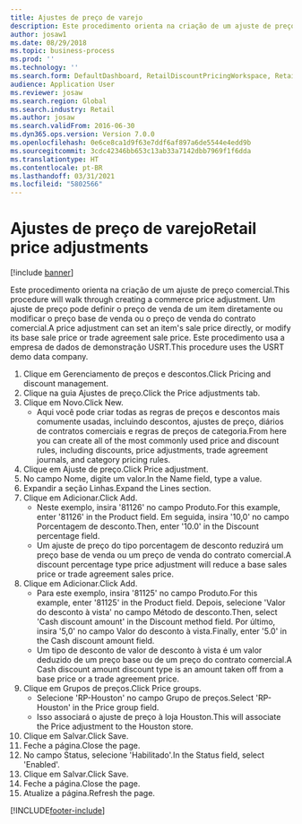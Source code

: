 ```yaml
---
title: Ajustes de preço de varejo
description: Este procedimento orienta na criação de um ajuste de preço comercial.
author: josaw1
ms.date: 08/29/2018
ms.topic: business-process
ms.prod: ''
ms.technology: ''
ms.search.form: DefaultDashboard, RetailDiscountPricingWorkspace, RetailPeriodicDiscount, RetailDiscountPriceGroup
audience: Application User
ms.reviewer: josaw
ms.search.region: Global
ms.search.industry: Retail
ms.author: josaw
ms.search.validFrom: 2016-06-30
ms.dyn365.ops.version: Version 7.0.0
ms.openlocfilehash: 0e6ce8ca1d9f63e7ddf6af897a6de5544e4edd9b
ms.sourcegitcommit: 3cdc42346bb653c13ab33a7142dbb7969f1f6dda
ms.translationtype: HT
ms.contentlocale: pt-BR
ms.lasthandoff: 03/31/2021
ms.locfileid: "5802566"
---
```

# <a name="retail-price-adjustments"></a><span data-ttu-id="5f726-103">Ajustes de preço de varejo</span><span class="sxs-lookup"><span data-stu-id="5f726-103">Retail price adjustments</span></span>

[!include [banner](../includes/banner.md)]

<span data-ttu-id="5f726-104">Este procedimento orienta na criação de um ajuste de preço comercial.</span><span class="sxs-lookup"><span data-stu-id="5f726-104">This procedure will walk through creating a commerce price adjustment.</span></span> <span data-ttu-id="5f726-105">Um ajuste de preço pode definir o preço de venda de um item diretamente ou modificar o preço base de venda ou o preço de venda do contrato comercial.</span><span class="sxs-lookup"><span data-stu-id="5f726-105">A price adjustment can set an item's sale price directly, or modify its base sale price or trade agreement sale price.</span></span> <span data-ttu-id="5f726-106">Este procedimento usa a empresa de dados de demonstração USRT.</span><span class="sxs-lookup"><span data-stu-id="5f726-106">This procedure uses the USRT demo data company.</span></span>

1. <span data-ttu-id="5f726-107">Clique em Gerenciamento de preços e descontos.</span><span class="sxs-lookup"><span data-stu-id="5f726-107">Click Pricing and discount management.</span></span>
2. <span data-ttu-id="5f726-108">Clique na guia Ajustes de preço.</span><span class="sxs-lookup"><span data-stu-id="5f726-108">Click the Price adjustments tab.</span></span>
3. <span data-ttu-id="5f726-109">Clique em Novo.</span><span class="sxs-lookup"><span data-stu-id="5f726-109">Click New.</span></span>
    * <span data-ttu-id="5f726-110">Aqui você pode criar todas as regras de preços e descontos mais comumente usadas, incluindo descontos, ajustes de preço, diários de contratos comerciais e regras de preços de categoria.</span><span class="sxs-lookup"><span data-stu-id="5f726-110">From here you can create all of the most commonly used price and discount rules, including discounts, price adjustments, trade agreement journals, and category pricing rules.</span></span>  
4. <span data-ttu-id="5f726-111">Clique em Ajuste de preço.</span><span class="sxs-lookup"><span data-stu-id="5f726-111">Click Price adjustment.</span></span>
5. <span data-ttu-id="5f726-112">No campo Nome, digite um valor.</span><span class="sxs-lookup"><span data-stu-id="5f726-112">In the Name field, type a value.</span></span>
6. <span data-ttu-id="5f726-113">Expandir a seção Linhas.</span><span class="sxs-lookup"><span data-stu-id="5f726-113">Expand the Lines section.</span></span>
7. <span data-ttu-id="5f726-114">Clique em Adicionar.</span><span class="sxs-lookup"><span data-stu-id="5f726-114">Click Add.</span></span>
    * <span data-ttu-id="5f726-115">Neste exemplo, insira '81126' no campo Produto.</span><span class="sxs-lookup"><span data-stu-id="5f726-115">For this example, enter '81126' in the Product field.</span></span> <span data-ttu-id="5f726-116">Em seguida, insira '10,0' no campo Porcentagem de desconto.</span><span class="sxs-lookup"><span data-stu-id="5f726-116">Then, enter '10.0' in the Discount percentage field.</span></span>  
    * <span data-ttu-id="5f726-117">Um ajuste de preço do tipo porcentagem de desconto reduzirá um preço base de venda ou um preço de venda do contrato comercial.</span><span class="sxs-lookup"><span data-stu-id="5f726-117">A discount percentage type price adjustment will reduce a base sales price or trade agreement sales price.</span></span>  
8. <span data-ttu-id="5f726-118">Clique em Adicionar.</span><span class="sxs-lookup"><span data-stu-id="5f726-118">Click Add.</span></span>
    * <span data-ttu-id="5f726-119">Para este exemplo, insira '81125' no campo Produto.</span><span class="sxs-lookup"><span data-stu-id="5f726-119">For this example, enter '81125' in the Product field.</span></span> <span data-ttu-id="5f726-120">Depois, selecione 'Valor do desconto à vista' no campo Método de desconto.</span><span class="sxs-lookup"><span data-stu-id="5f726-120">Then, select 'Cash discount amount' in the Discount method field.</span></span>    <span data-ttu-id="5f726-121">Por último, insira '5,0' no campo Valor do desconto à vista.</span><span class="sxs-lookup"><span data-stu-id="5f726-121">Finally, enter '5.0' in the Cash discount amount field.</span></span>  
    * <span data-ttu-id="5f726-122">Um tipo de desconto de valor de desconto à vista é um valor deduzido de um preço base ou de um preço do contrato comercial.</span><span class="sxs-lookup"><span data-stu-id="5f726-122">A Cash discount amount discount type is an amount taken off from a base price or a trade agreement price.</span></span>  
9. <span data-ttu-id="5f726-123">Clique em Grupos de preços.</span><span class="sxs-lookup"><span data-stu-id="5f726-123">Click Price groups.</span></span>
    * <span data-ttu-id="5f726-124">Selecione 'RP-Houston' no campo Grupo de preços.</span><span class="sxs-lookup"><span data-stu-id="5f726-124">Select 'RP-Houston' in the Price group field.</span></span>  
    * <span data-ttu-id="5f726-125">Isso associará o ajuste de preço à loja Houston.</span><span class="sxs-lookup"><span data-stu-id="5f726-125">This will associate the Price adjustment to the Houston store.</span></span>  
10. <span data-ttu-id="5f726-126">Clique em Salvar.</span><span class="sxs-lookup"><span data-stu-id="5f726-126">Click Save.</span></span>
11. <span data-ttu-id="5f726-127">Feche a página.</span><span class="sxs-lookup"><span data-stu-id="5f726-127">Close the page.</span></span>
12. <span data-ttu-id="5f726-128">No campo Status, selecione 'Habilitado'.</span><span class="sxs-lookup"><span data-stu-id="5f726-128">In the Status field, select 'Enabled'.</span></span>
13. <span data-ttu-id="5f726-129">Clique em Salvar.</span><span class="sxs-lookup"><span data-stu-id="5f726-129">Click Save.</span></span>
14. <span data-ttu-id="5f726-130">Feche a página.</span><span class="sxs-lookup"><span data-stu-id="5f726-130">Close the page.</span></span>
15. <span data-ttu-id="5f726-131">Atualize a página.</span><span class="sxs-lookup"><span data-stu-id="5f726-131">Refresh the page.</span></span>



[!INCLUDE[footer-include](../../includes/footer-banner.md)]